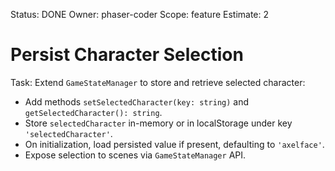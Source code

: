 Status: DONE
Owner: phaser-coder
Scope: feature
Estimate: 2

# Persist Character Selection

Task: Extend `GameStateManager` to store and retrieve selected character:
  - Add methods `setSelectedCharacter(key: string)` and `getSelectedCharacter(): string`.
  - Store `selectedCharacter` in-memory or in localStorage under key `'selectedCharacter'`.
  - On initialization, load persisted value if present, defaulting to `'axelface'`.
  - Expose selection to scenes via `GameStateManager` API.
